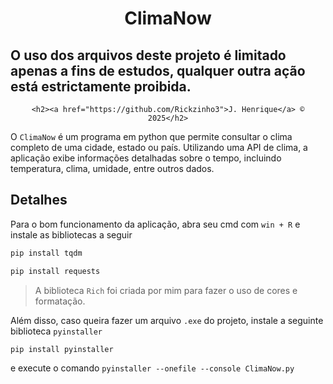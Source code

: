 <h1 align="center">ClimaNow</h1>

<h2>O uso dos arquivos deste projeto é limitado apenas a fins de estudos, qualquer outra ação está estrictamente proibida.</h2>

<div align="center">

    <h2><a href="https://github.com/Rickzinho3">J. Henrique</a> © 2025</h2>

</div>

O `ClimaNow` é um programa em python que permite consultar o clima completo de uma cidade, estado ou país. Utilizando uma API de clima, a aplicação exibe informações detalhadas sobre o tempo, incluindo temperatura, clima, umidade, entre outros dados.

## Detalhes

Para o bom funcionamento da aplicação, abra seu cmd com `win + R` e instale as bibliotecas a seguir

``` bash
pip install tqdm
```

``` bash
pip install requests 
```

> A biblioteca `Rich` foi criada por mim para fazer o uso de cores e formatação.

Além disso, caso queira fazer um arquivo `.exe` do projeto, instale a seguinte biblioteca `pyinstaller`

```bash
pip install pyinstaller
```

e execute o comando `pyinstaller --onefile --console ClimaNow.py`
